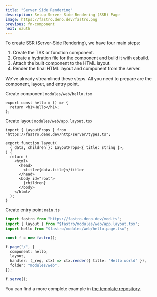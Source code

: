 ```yaml
---
title: "Server Side Rendering"
description: Setup Server Side Rendering (SSR) Page
image: https://fastro.deno.dev/fastro.png
previous: fn-component
next: oauth
---
```


To create SSR (Server-Side Rendering), we have four main steps:

1. Create the TSX or function component.
2. Create a hydration file for the component and build it with esbuild.
3. Attach the built component to the HTML layout.
4. Render the final HTML layout and component from the server.

We've already streamlined these steps. All you need to prepare are the
component, layout, and entry point.

Create component `modules/web/hello.tsx`

```tsx
export const hello = () => {
  return <h1>Hello</h1>;
};
```

Create layout `modules/web/app.layout.tsx`

```tsx
import { LayoutProps } from "https://fastro.deno.dev/http/server/types.ts";

export function layout(
  { data, children }: LayoutProps<{ title: string }>,
) {
  return (
    <html>
      <head>
        <title>{data.title}</title>
      </head>
      <body id="root">
        {children}
      </body>
    </html>
  );
}
```

Create entry point `main.ts`

```ts
import fastro from "https://fastro.deno.dev/mod.ts";
import { layout } from "$fastro/modules/web/app.layout.tsx";
import hello from "$fastro/modules/web/hello.page.tsx";

const f = new fastro();

f.page("/", {
  component: hello,
  layout,
  handler: (_req, ctx) => ctx.render({ title: "Hello world" }),
  folder: "modules/web",
});

f.serve();
```

You can find a more complete example in
[the template repository](https://github.com/fastrodev/template).
